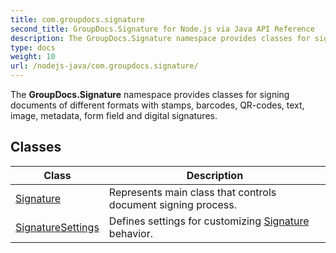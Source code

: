 ```yaml
---
title: com.groupdocs.signature
second_title: GroupDocs.Signature for Node.js via Java API Reference
description: The GroupDocs.Signature namespace provides classes for signing documents of different formats with stamps barcodes QR-codes text image metadata form field and digital signatures.
type: docs
weight: 10
url: /nodejs-java/com.groupdocs.signature/
---
```


The **GroupDocs.Signature** namespace provides classes for signing documents of different formats with stamps, barcodes, QR-codes, text, image, metadata, form field and digital signatures.


## Classes

| Class | Description |
| --- | --- |
| [Signature](../com.groupdocs.signature/signature) | Represents main class that controls document signing process. |
| [SignatureSettings](../com.groupdocs.signature/signaturesettings) | Defines settings for customizing [Signature](../com.groupdocs.signature/signature) behavior. |
